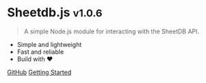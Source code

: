 # Sheetdb.js <small>v1.0.6</small>

> A simple Node.js module for interacting with the SheetDB API.

- Simple and lightweight
- Fast and reliable
- Build with ❤

[GitHub](https://github.com/lassv/sheetdb.js)
[Getting Started](#sheetdbjs)
